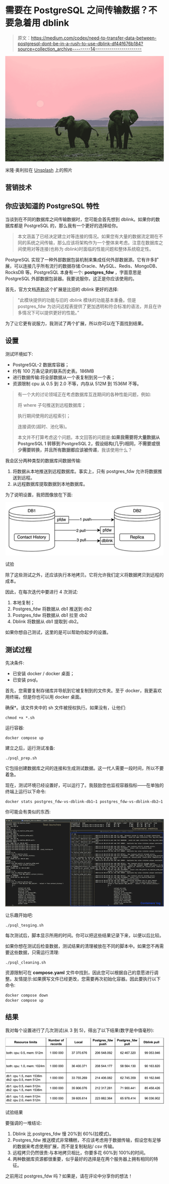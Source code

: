 # 需要在 PostgreSQL 之间传输数据？不要急着用 dblink

> 原文：<https://medium.com/codex/need-to-transfer-data-between-postgresql-dont-be-in-a-rush-to-use-dblink-df44f676b184?source=collection_archive---------14----------------------->

![](img/71a772bf729ceaae57a2823b45518200.png)

米隆·奥利拉在 [Unsplash](https://unsplash.com?utm_source=medium&utm_medium=referral) 上的照片

## 营销技术

## 你应该知道的 PostgreSQL 特性

当谈到在不同的数据库之间传输数据时，您可能会首先想到 dblink。如果你的数据库都是 PostgreSQL 的，那么我有一个更好的选择给你。

> 本文涵盖了已经决定建立对等连接的情况。如果您有大量的数据流定期在不同的系统之间传输，那么应该将架构作为一个整体来考虑。注意在数据库之间使用对等连接(也称为 dblink)时面临的性能问题和整体系统稳定性。

PostgreSQL 实现了一种外部数据包装机制来集成任何外部数据源。它有许多扩展，可以连接几乎所有流行的数据存储:Oracle、MySQL、Redis、MongoDB、RocksDB 等。PostgreSQL 本身有一个: **postgres_fdw** ，字面意思是 PostgreSQL 外部数据包装器。我要说服你，这正是你应该使用的。

首先，官方文档[声称](https://www.postgresql.org/docs/current/postgres-fdw.html)这个扩展是比旧的 dblink 更好的选择:

> "此模块提供的功能与旧的 dblink 模块的功能基本重叠。但是 postgres_fdw 为访问远程表提供了更加透明和符合标准的语法，并且在许多情况下可以提供更好的性能。”

为了让它更有说服力，我测试了两个扩展，所以你可以在下面找到结果。

## 设置

测试环境如下:

*   PostgreSQL-2 数据库容器；
*   约有 100 万条记录的联系历史表。186MB
*   进行数据传输:将全部数据从一个表复制到另一个表；
*   资源限制 cpu 从 0.5 到 2.0 不等，内存从 512M 到 1536M 不等。

> 有一个大的讨论领域正在考虑数据库互连期间的各种性能问题，例如:
> 
> 将 where 子句推送到远程数据库；
> 
> 执行期间使用的远程索引；
> 
> 连接调优(超时、池化等)。
> 
> 本文并不打算考虑这个问题。本文回答的问题是:**如果我需要将大量数据从 PostgreSQL 1 转移到 PostgreSQL 2，假设结构(几乎)相同，不需要或很少需要转换，并且所有数据都应该被传递**，我该使用什么？

我会区分两种类型的数据库间数据传输:

1.  将数据从本地推送到远程数据库。事实上，只有 postgres_fdw 允许将数据推送到远程。
2.  从远程数据库提取数据到本地数据库。

为了说明设置，我把图像放在下面:

![](img/ce6b747a8ac64dde9accbf449850c140.png)

试验

除了这些测试之外，还应该执行本地拷贝。它将允许我们定义将数据拷贝到远程的成本。

因此，在每次迭代中要进行 4 次测试:

1.  本地复制；
2.  Postgres_fdw 将数据从 db1 推送到 db2
3.  Postgres_fdw 将数据从 db1 拉至 db2
4.  Dblink 将数据从 db1 提取到 db2。

如果你想自己测试，这里的是可以帮助你起步的设置。

## 测试过程

先决条件:

*   已安装 docker / docker 桌面；
*   已安装 psql。

首先，您需要复制存储库并导航到它被复制到的文件夹。至于 docker，我更喜欢用终端，但是你也可以用 docker 桌面。

确保*。该文件夹中的 sh 文件被授权执行。如果没有，让他们:

```
chmod +x *.sh
```

运行容器:

```
docker compose up
```

建立之后，运行测试准备:

```
./psql_prep.sh
```

它包括创建数据库之间的连接和生成测试数据。这一代人需要一段时间，所以不要着急。

现在，测试环境已经设置好，可以运行了。我鼓励您也监视容器指标——在单独的终端上运行以下命令:

```
docker stats postgres_fdw-vs-dblink-db1–1 postgres_fdw-vs-dblink-db2–1
```

你可能会有类似的东西:

![](img/de6a15bba4bfc23298dd77206bf97660.png)

让乐趣开始吧:

```
./psql_tesging.sh
```

每次测试后，脚本显示所用的时间。你可以把这些结果记录下来，以便以后比较。

如果你想在测试后检查数据，测试结果的清理被放在不同的脚本中。如果您不再需要这些数据，只需运行清理:

```
./psql_cleaning.sh
```

资源限制可在 **compose.yaml** 文件中找到，因此您可以根据自己的意愿进行调整。友情提示:如果撰写文件已经更改，您需要再次初始化容器。因此要执行以下命令:

```
docker compose down
docker compose up
```

## 结果

我对每个设置进行了几次测试(从 3 到 5)，得出了以下结果(数字是中值毫秒):

![](img/425b5a435e2d22757f3868e0b97c0172.png)

试验结果

要强调的一堆结论:

1.  Dblink 比 postgres_fdw 慢 20%到 60%(拉模式)。
2.  Postgres_fdw 推送模式非常糟糕，不应该考虑用于数据传输，假设您有足够的数据来考虑使用扩展，而不是复制粘贴/ csv 传输。
3.  远程拷贝仍然很贵:与本地拷贝相比，你要多花 60%到 100%的时间。
4.  两种数据库资源都很重要，似乎最好的选择是在两个服务器上拥有相同的特征。

之前用过 postgres_fdw 吗？如果是，请在评论中分享你的想法！